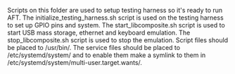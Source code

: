 Scripts on this folder are used to setup testing harness so it's ready to run
AFT. The initialize_testing_harness.sh script is used on the testing harness to
set up GPIO pins and system. The start_libcomposite.sh script is used to start
USB mass storage, ethernet and keyboard emulation. The stop_libcomposite.sh
script is used to stop the emulation. Script files should be placed to
/usr/bin/. The service files should be placed to /etc/systemd/system/ and to
enable them make a symlink to them in
/etc/systemd/system/multi-user.target.wants/.

